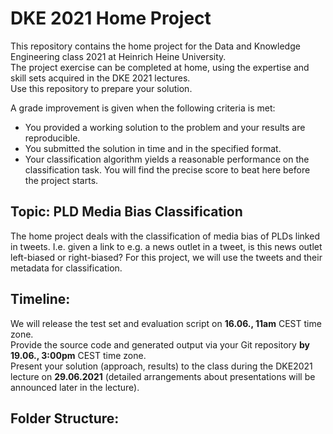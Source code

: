 # DKE 2021 Home Project

This repository contains the home project for the Data and Knowledge Engineering class 2021 at Heinrich Heine University.  
The project exercise can be completed at home, using the expertise and skill sets acquired in the DKE 2021 lectures.  
Use this repository to prepare your solution. 

A grade improvement is given when the following criteria is met:
* You provided a working solution to the problem and your results are reproducible. 
* You submitted the solution in time and in the specified format. 
* Your classification algorithm yields a reasonable performance on the classification task. You will find the precise score to beat here before the project starts. 



## Topic: PLD Media Bias Classification
The home project deals with the classification of media bias of PLDs linked in tweets. I.e. given a link to e.g. a news outlet in a tweet, is this news outlet left-biased or right-biased? For this project, we will use the tweets and their metadata for classification. 

## Timeline: 
We will release the test set and evaluation script on **16.06., 11am** CEST time zone.  
Provide the source code and generated output via your Git repository **by 19.06., 3:00pm** CEST time zone.  
Present your solution (approach, results) to the class during the DKE2021 lecture on **29.06.2021** (detailed arrangements about presentations will be announced later in the lecture).

## Folder Structure:



